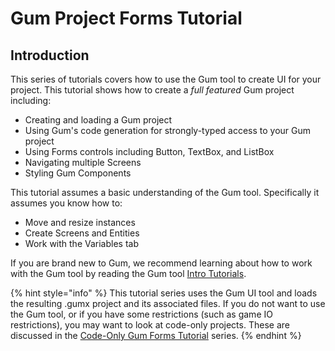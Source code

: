 # Gum Project Forms Tutorial

## Introduction

This series of tutorials covers how to use the Gum tool to create UI for your project. This tutorial shows how to create a _full featured_ Gum project including:

* Creating and loading a Gum project
* Using Gum's code generation for strongly-typed access to your Gum project
* Using Forms controls including Button, TextBox, and ListBox
* Navigating multiple Screens
* Styling Gum Components

This tutorial assumes a basic understanding of the Gum tool. Specifically it assumes you know how to:

* Move and resize instances
* Create Screens and Entities
* Work with the Variables tab

If you are brand new to Gum, we recommend learning about how to work with the Gum tool by reading the Gum tool [Intro Tutorials](../../../../gum-tool/tutorials-and-examples/intro-tutorials/).&#x20;

{% hint style="info" %}
This tutorial series uses the Gum UI tool and loads the resulting .gumx project and its associated files. If you do not want to use the Gum tool, or if you have some restrictions (such as game IO restrictions), you may want to look at code-only projects. These are discussed in the [Code-Only Gum Forms Tutorial](../code-only-gum-forms-tutorial/) series.
{% endhint %}
